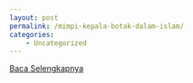 ```yaml
---
layout: post
permalink: /mimpi-kepala-botak-dalam-islam/
categories:
    - Uncategorized
---
```


[Baca Selengkapnya](/10)